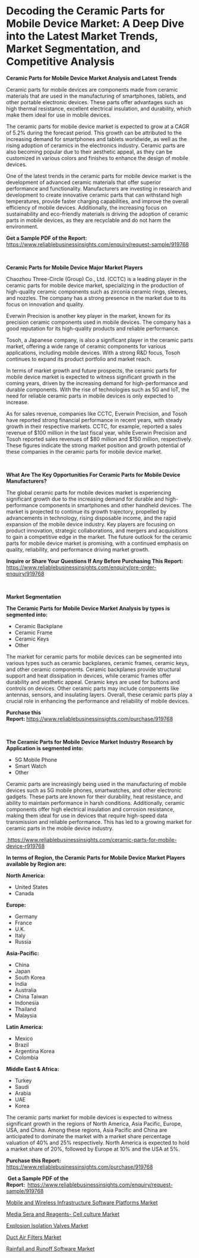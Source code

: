 <p><h1>Decoding the Ceramic Parts for Mobile Device Market: A Deep Dive into the Latest Market Trends, Market Segmentation, and Competitive Analysis</h1></p><p><strong>Ceramic Parts for Mobile Device Market Analysis and Latest Trends</strong></p>
<p><p>Ceramic parts for mobile devices are components made from ceramic materials that are used in the manufacturing of smartphones, tablets, and other portable electronic devices. These parts offer advantages such as high thermal resistance, excellent electrical insulation, and durability, which make them ideal for use in mobile devices.</p><p>The ceramic parts for mobile device market is expected to grow at a CAGR of 5.2% during the forecast period. This growth can be attributed to the increasing demand for smartphones and tablets worldwide, as well as the rising adoption of ceramics in the electronics industry. Ceramic parts are also becoming popular due to their aesthetic appeal, as they can be customized in various colors and finishes to enhance the design of mobile devices.</p><p>One of the latest trends in the ceramic parts for mobile device market is the development of advanced ceramic materials that offer superior performance and functionality. Manufacturers are investing in research and development to create innovative ceramic parts that can withstand high temperatures, provide faster charging capabilities, and improve the overall efficiency of mobile devices. Additionally, the increasing focus on sustainability and eco-friendly materials is driving the adoption of ceramic parts in mobile devices, as they are recyclable and do not harm the environment.</p></p>
<p><strong>Get a Sample PDF of the Report:&nbsp;</strong> <a href="https://www.reliablebusinessinsights.com/enquiry/request-sample/919768">https://www.reliablebusinessinsights.com/enquiry/request-sample/919768</a></p>
<p>&nbsp;</p>
<p><strong>Ceramic Parts for Mobile Device Major Market Players</strong></p>
<p><p>Chaozhou Three-Circle (Group) Co., Ltd. (CCTC) is a leading player in the ceramic parts for mobile device market, specializing in the production of high-quality ceramic components such as zirconia ceramic rings, sleeves, and nozzles. The company has a strong presence in the market due to its focus on innovation and quality. </p><p>Everwin Precision is another key player in the market, known for its precision ceramic components used in mobile devices. The company has a good reputation for its high-quality products and reliable performance. </p><p>Tosoh, a Japanese company, is also a significant player in the ceramic parts market, offering a wide range of ceramic components for various applications, including mobile devices. With a strong R&D focus, Tosoh continues to expand its product portfolio and market reach.</p><p>In terms of market growth and future prospects, the ceramic parts for mobile device market is expected to witness significant growth in the coming years, driven by the increasing demand for high-performance and durable components. With the rise of technologies such as 5G and IoT, the need for reliable ceramic parts in mobile devices is only expected to increase.</p><p>As for sales revenue, companies like CCTC, Everwin Precision, and Tosoh have reported strong financial performance in recent years, with steady growth in their respective markets. CCTC, for example, reported a sales revenue of $100 million in the last fiscal year, while Everwin Precision and Tosoh reported sales revenues of $80 million and $150 million, respectively. These figures indicate the strong market position and growth potential of these companies in the ceramic parts for mobile device market.</p></p>
<p>&nbsp;</p>
<p><strong>What Are The Key Opportunities For Ceramic Parts for Mobile Device Manufacturers?</strong></p>
<p><p>The global ceramic parts for mobile devices market is experiencing significant growth due to the increasing demand for durable and high-performance components in smartphones and other handheld devices. The market is projected to continue its growth trajectory, propelled by advancements in technology, rising disposable income, and the rapid expansion of the mobile device industry. Key players are focusing on product innovation, strategic collaborations, and mergers and acquisitions to gain a competitive edge in the market. The future outlook for the ceramic parts for mobile device market is promising, with a continued emphasis on quality, reliability, and performance driving market growth.</p></p>
<p><strong>Inquire or Share Your Questions If Any Before Purchasing This Report:</strong> <a href="https://www.reliablebusinessinsights.com/enquiry/pre-order-enquiry/919768">https://www.reliablebusinessinsights.com/enquiry/pre-order-enquiry/919768</a></p>
<p>&nbsp;</p>
<p><strong>Market Segmentation</strong></p>
<p><strong>The Ceramic Parts for Mobile Device Market Analysis by types is segmented into:</strong></p>
<p><ul><li>Ceramic Backplane</li><li>Ceramic Frame</li><li>Ceramic Keys</li><li>Other</li></ul></p>
<p><p>The market for ceramic parts for mobile devices can be segmented into various types such as ceramic backplanes, ceramic frames, ceramic keys, and other ceramic components. Ceramic backplanes provide structural support and heat dissipation in devices, while ceramic frames offer durability and aesthetic appeal. Ceramic keys are used for buttons and controls on devices. Other ceramic parts may include components like antennas, sensors, and insulating layers. Overall, these ceramic parts play a crucial role in enhancing the performance and reliability of mobile devices.</p></p>
<p><strong>Purchase this Report:&nbsp;</strong><a href="https://www.reliablebusinessinsights.com/purchase/919768">https://www.reliablebusinessinsights.com/purchase/919768</a></p>
<p>&nbsp;</p>
<p><strong>The Ceramic Parts for Mobile Device Market Industry Research by Application is segmented into:</strong></p>
<p><ul><li>5G Mobile Phone</li><li>Smart Watch</li><li>Other</li></ul></p>
<p><p>Ceramic parts are increasingly being used in the manufacturing of mobile devices such as 5G mobile phones, smartwatches, and other electronic gadgets. These parts are known for their durability, heat resistance, and ability to maintain performance in harsh conditions. Additionally, ceramic components offer high electrical insulation and corrosion resistance, making them ideal for use in devices that require high-speed data transmission and reliable performance. This has led to a growing market for ceramic parts in the mobile device industry.</p></p>
<p><a href="https://www.reliablebusinessinsights.com/ceramic-parts-for-mobile-device-r919768">&nbsp;https://www.reliablebusinessinsights.com/ceramic-parts-for-mobile-device-r919768</a></p>
<p><strong>In terms of Region, the Ceramic Parts for Mobile Device Market Players available by Region are:</strong></p>
<p>
    <p> <strong> North America: </strong>
        <ul>
            <li>United States</li>
            <li>Canada</li>
        </ul>
        </p> 
    <p> <strong> Europe: </strong>
        <ul>
            <li>Germany</li>
            <li>France</li>
            <li>U.K.</li>
            <li>Italy</li>
            <li>Russia</li>
        </ul>
        </p> 
    <p> <strong> Asia-Pacific: </strong>
        <ul>
            <li>China</li>
            <li>Japan</li>
            <li>South Korea</li>
            <li>India</li>
            <li>Australia</li>
            <li>China Taiwan</li>
            <li>Indonesia</li>
            <li>Thailand</li>
            <li>Malaysia</li>
        </ul>
        </p> 
    <p> <strong> Latin America: </strong>
        <ul>
            <li>Mexico</li>
            <li>Brazil</li>
            <li>Argentina Korea</li>
            <li>Colombia</li>
        </ul>
        </p> 
    <p> <strong> Middle East & Africa: </strong>
        <ul>
            <li>Turkey</li>
            <li>Saudi</li>
            <li>Arabia</li>
            <li>UAE</li>
            <li>Korea</li>
        </ul>
    </p>
    </p>
<p><p>The ceramic parts market for mobile devices is expected to witness significant growth in the regions of North America, Asia Pacific, Europe, USA, and China. Among these regions, Asia Pacific and China are anticipated to dominate the market with a market share percentage valuation of 40% and 25% respectively. North America is expected to hold a market share of 20%, followed by Europe at 10% and the USA at 5%.</p></p>
<p><strong>Purchase this Report: </strong><a href="https://www.reliablebusinessinsights.com/purchase/919768">https://www.reliablebusinessinsights.com/purchase/919768</a></p>
<p>&nbsp;<strong>Get a Sample PDF of the Report:&nbsp;&nbsp;</strong><a href="https://www.reliablebusinessinsights.com/enquiry/request-sample/919768">https://www.reliablebusinessinsights.com/enquiry/request-sample/919768</a></p>
<p><strong></strong></p>
<p><p><a href="https://github.com/lnamivez37/Market-Research-Report-List-1/blob/main/mobile-and-wireless-infrastructure-software-platforms-market.md">Mobile and Wireless Infrastructure Software Platforms Market</a></p><p><a href="https://www.linkedin.com/pulse/global-media-sera-reagents-cell-culture-market-product-type-pyaff?trackingId=upcZ%2FaIaTBmf4Ddu1jO5AA%3D%3D">Media Sera and Reagents- Cell culture Market</a></p><p><a href="https://medium.com/@colin.dunca43545/explosion-isolation-valves-market-research-report-includes-analysis-on-market-size-share-and-8a5687427827">Explosion Isolation Valves Market</a></p><p><a href="https://medium.com/@oliver.rampling568768/analyzing-duct-air-filters-market-dynamics-and-growth-drivers-and-forecasted-for-period-from-2024-1893b2246953">Duct Air Filters Market</a></p><p><a href="https://github.com/graysonwolfe1913/Market-Research-Report-List-1/blob/main/rainfall-and-runoff-software-market.md">Rainfall and Runoff Software Market</a></p></p>